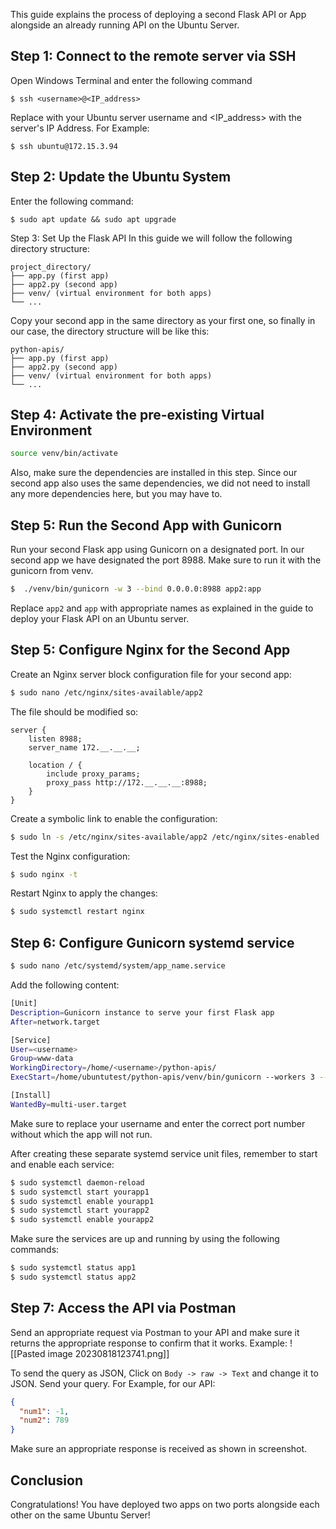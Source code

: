 This guide explains the process of deploying a second Flask API or App alongside an already running API on the Ubuntu Server.

## Step 1: Connect to the remote server via SSH

Open Windows Terminal and enter the following command
  ``` shell
  $ ssh <username>@<IP_address>
  ```

Replace <username> with your Ubuntu server username and <IP_address> with the server's IP Address.
For Example:
``` shell
$ ssh ubuntu@172.15.3.94
```

## Step 2: Update the Ubuntu System
Enter the following command:
``` shell
$ sudo apt update && sudo apt upgrade
```

Step 3: Set Up the Flask API
In this guide we will follow the following directory structure:
``` text
project_directory/
├── app.py (first app)
├── app2.py (second app)
├── venv/ (virtual environment for both apps)
└── ...
```

Copy your second app in the same directory as your first one, so finally in our case, the directory structure will be like this:
``` text
python-apis/
├── app.py (first app)
├── app2.py (second app)
├── venv/ (virtual environment for both apps)
└── ...
```

## Step 4: Activate the pre-existing Virtual Environment
``` bash
source venv/bin/activate
```
Also, make sure the dependencies are installed in this step. Since our second app also uses the same dependencies, we did not need to install any more dependencies here, but you may have to.

## Step 5: Run the Second App with Gunicorn
Run your second Flask app using Gunicorn on a designated port. In our second app we have designated the port 8988. Make sure to run it with the gunicorn from venv.

``` bash
$  ./venv/bin/gunicorn -w 3 --bind 0.0.0.0:8988 app2:app
```
Replace `app2`  and `app` with appropriate names as explained in the guide to deploy your Flask API on an Ubuntu server.

## Step 5: Configure Nginx for the Second App

Create an Nginx server block configuration file for your second app:
``` bash
$ sudo nano /etc/nginx/sites-available/app2
```
The file should be modified so:

``` Nginx
server {
    listen 8988;
    server_name 172.__.__.__;

    location / {
        include proxy_params;
        proxy_pass http://172.__.__.__:8988;
    }
}
```

Create a symbolic link to enable the configuration:
``` bash
$ sudo ln -s /etc/nginx/sites-available/app2 /etc/nginx/sites-enabled
```
Test the Nginx configuration:
``` bash
$ sudo nginx -t
```
Restart Nginx to apply the changes:
``` bash
$ sudo systemctl restart nginx
```

## Step 6: Configure Gunicorn systemd service
``` bash
$ sudo nano /etc/systemd/system/app_name.service
```

Add the following content:
``` bash
[Unit]
Description=Gunicorn instance to serve your first Flask app
After=network.target

[Service]
User=<username>
Group=www-data
WorkingDirectory=/home/<username>/python-apis/
ExecStart=/home/ubuntutest/python-apis/venv/bin/gunicorn --workers 3 --bind 0.0.0.0:8988 app2:app

[Install]
WantedBy=multi-user.target
```
Make sure to replace your username and enter the correct port number without which the app will not run.

After creating these separate systemd service unit files, remember to start and enable each service:

```bash
$ sudo systemctl daemon-reload
$ sudo systemctl start yourapp1
$ sudo systemctl enable yourapp1
$ sudo systemctl start yourapp2
$ sudo systemctl enable yourapp2
```

Make sure the services are up and running by using the following commands:

``` bash
$ sudo systemctl status app1
$ sudo systemctl status app2
```

## Step 7: Access the API via Postman
Send an appropriate request via Postman to your API and make sure it returns the appropriate response to confirm that it works.
Example:
![[Pasted image 20230818123741.png]]

To send the query as JSON, Click on `Body -> raw -> Text` and change it to JSON. Send your query.
For Example, for our API:
``` JSON
{
  "num1": -1,
  "num2": 789
}
```
Make sure an appropriate response is received as shown in screenshot.

## Conclusion

Congratulations! You have deployed two apps on two ports alongside each other on the same Ubuntu Server!